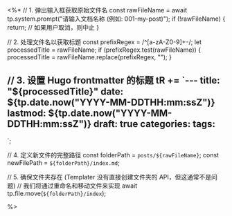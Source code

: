 <%*
// 1. 弹出输入框获取原始文件名
const rawFileName = await tp.system.prompt("请输入文档名称 (例如: 001-my-post)");
if (!rawFileName) {
  return; // 如果用户取消，则中止
}

// 2. 处理文件名以获取标题
const prefixRegex = /^[a-zA-Z0-9]+-/;
let processedTitle = rawFileName;
if (prefixRegex.test(rawFileName)) {
  processedTitle = rawFileName.replace(prefixRegex, "");
}

// 3. 设置 Hugo frontmatter 的标题
tR += `---
title: "${processedTitle}"
date: ${tp.date.now("YYYY-MM-DDTHH:mm:ssZ")}
lastmod: ${tp.date.now("YYYY-MM-DDTHH:mm:ssZ")}
draft: true
categories:
tags:
---



`;

// 4. 定义新文件的完整路径
const folderPath = `posts/${rawFileName}`;
const newFilePath = `${folderPath}/index.md`;

// 5. 确保文件夹存在 (Templater 没有直接创建文件夹的 API，但这通常不是问题)
//    我们将通过重命名和移动文件来实现
await tp.file.move(`${folderPath}/index`);

%>